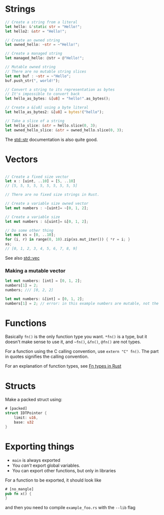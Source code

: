 Strings
=======

```rust
// Create a string from a literal
let hello: &'static str = "Hello!";
let hello2: &str = "Hello!";

// Create an owned string
let owned_hello: ~str = ~"Hello!";

// Create a managed string
let managed_hello: @str = @"Hello!";

// Mutable owned string
// There are no mutable string slices
let mut buf : ~str = ~"Hello";
buf.push_str(", world!");

// Convert a string to its representation as bytes
// It's impossible to convert back
let hello_as_bytes: &[u8] = "hello!".as_bytes();

// Create a &[u8] using a byte literal
let hello_as_bytes2: &[u8] = bytes!("hello");

// Take a slice of a string
let hello_slice: &str = hello.slice(0, 3);
let owned_hello_slice: &str = owned_hello.slice(0, 3);
```

The [std::str](http://static.rust-lang.org/doc/master/std/str/index.html) documentation is also quite good.


Vectors
=======

```rust

// Create a fixed size vector
let x : [uint, ..10] = [5, ..10]
// [5, 5, 5, 5, 5, 5, 5, 5, 5, 5]

// There are no fixed size strings in Rust.

// Create a variable size owned vector
let mut numbers : ~[uint]= ~[0, 1, 2];

// Create a variable size
let mut numbers : &[uint]= &[0, 1, 2];

// Do some other thing
let mut xs = [0, ..10]; 
for (i, r) in range(0, 10).zip(xs.mut_iter()) { *r = i; } 
xs;
// [0, 1, 2, 3, 4, 5, 6, 7, 8, 9]
```

See also [std::vec](http://static.rust-lang.org/doc/master/std/vec/index.html)


### Making a mutable vector

```rust
let mut numbers: [int] = [0, 1, 2]; 
numbers[1] = 2; 
numbers; /// [0, 2, 2]

let mut numbers: &[int] = [0, 1, 2];
numbers[1] = 2; // error: in this example numbers are mutable, not the vector it points to
```

Functions
=========

Basically `fn()` is the only function type you want. `*fn()` is a type, but it doesn't make sense to use it, and `~fn()`, `&fn()`, `@fn()` are not types.

For a function using the C calling convention, use `extern "C" fn()`. The part in quotes signifies the calling convention.

For an explanation of function types, see [Fn types in Rust](http://smallcultfollowing.com/babysteps/blog/2013/10/10/fn-types-in-rust/)

Structs
=======

Make a packed struct using: 

```rust
# [packed]
struct IDTPointer {
    limit: u16,
    base: u32
}
```

Exporting things
================

* `main` is always exported
* You *can't* export global variables. 
* You can export other functions, but only in libraries

For a function to be exported, it should look like

```rust
# [no_mangle]
pub fn x() {
}
```

and then you need to compile `example_foo.rs` with the `--lib` flag
